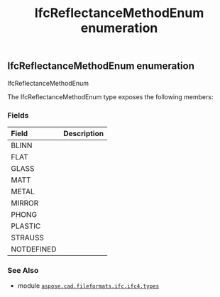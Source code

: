 ﻿---
title: IfcReflectanceMethodEnum enumeration
second_title: Aspose.CAD for Python via .NET API References
description: 
type: docs
weight: 3370
url: /python-net/aspose.cad.fileformats.ifc.ifc4.types/ifcreflectancemethodenum/
is_root: false
---

## IfcReflectanceMethodEnum enumeration

IfcReflectanceMethodEnum



The IfcReflectanceMethodEnum type exposes the following members:

### Fields
| Field | Description |
| :- | :- |
| BLINN |  |
| FLAT |  |
| GLASS |  |
| MATT |  |
| METAL |  |
| MIRROR |  |
| PHONG |  |
| PLASTIC |  |
| STRAUSS |  |
| NOTDEFINED |  |



### See Also
* module [`aspose.cad.fileformats.ifc.ifc4.types`](..)
